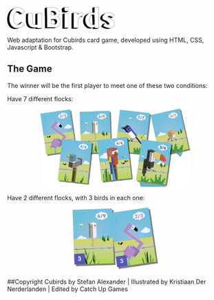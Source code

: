 <img src="https://github.com/andresmg/cubird-game/blob/master/images/logo.svg" alt="cubird" width="250">


Web adaptation for Cubirds card game, developed using HTML, CSS, Javascript & Bootstrap.

## The Game

The winner will be the first player to meet one of these two conditions:

Have 7 different flocks:
<p align="center">
<img src="https://github.com/andresmg/cubird-game/blob/master/images/siete-especies.svg" alt="cubird" width="350">
</p>


Have 2 different flocks, with 3 birds in each one:
<p align="center">
<img src="https://github.com/andresmg/cubird-game/blob/master/images/dos-especies.svg" alt="cubird" width="200">
</p>


##Copyright
Cubirds by Stefan Alexander | Illustrated by Kristiaan Der Nerderlanden | Edited by Catch Up Games
